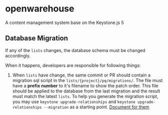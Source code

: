 # openwarehouse

A content management system base on the Keystone.js 5

## Database Migration

If any of the `lists` changes, the database schema must be changed accordingly.

When it happens, developers are responsible for following things:

1. When `lists` have change, the same commit or PR should contain a migration sql script in the `lists/{project}/pq/migrations/`. The file must have a **prefix number** to it's filename to show the patch order. This file should be applied to the database from the last migration and the result must match the latest `lists`. To help you generate the migration script, you may use `keystone upgrade-relationships` and `keystone upgrade-relationships --migration` as a starting point. [Document for them](https://v5.keystonejs.com/guides/relationship-migration#postgresql)
